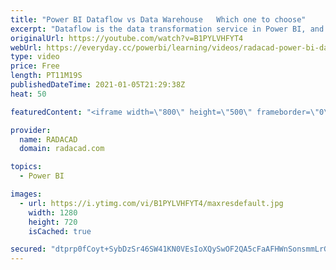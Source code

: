 ```yaml
---
title: "Power BI Dataflow vs Data Warehouse   Which one to choose"
excerpt: "Dataflow is the data transformation service in Power BI, and also some other Power Platform services. Data Warehouse is the cloud storage and also compute engine for data. I often get this question that: “Now that we have dataflow in Power BI, should we not use the Data warehouse? What are the differences?"
originalUrl: https://youtube.com/watch?v=B1PYLVHFYT4
webUrl: https://everyday.cc/powerbi/learning/videos/radacad-power-bi-dataflow-vs-data-warehouse-which-one-to-choose/
type: video
price: Free
length: PT11M19S
publishedDateTime: 2021-01-05T21:29:38Z
heat: 50

featuredContent: "<iframe width=\"800\" height=\"500\" frameborder=\"0\" src=\"https://www.youtube.com/embed/B1PYLVHFYT4\" allow=\"accelerometer; autoplay; encrypted-media; gyroscope; picture-in-picture\" allowfullscreen></iframe>"

provider:
  name: RADACAD
  domain: radacad.com

topics:
  - Power BI

images:
  - url: https://i.ytimg.com/vi/B1PYLVHFYT4/maxresdefault.jpg
    width: 1280
    height: 720
    isCached: true

secured: "dtprp0fCoyt+SybDzSr46SW41KN0VEsIoXQySwOF2QA5cFaAFHWnSonsmmLrG+inSN9CZ4iqdthJuUkEaqnPdMsEzlNNiJRvtRpIoiNNvMBVc/K8rCamGOpvexWEW17E3UH3rlrI7Ys1BHKKoPL96nbjShNx343nVJwFexC7uBfrefqZsZ+5p9CPinQgoQT84FNRDhRt39/gGdcGn54k3C0MCQRDNmNwzXhwwrxl1G9ivLATS3XUzMrMJn08xZC7qMDEK6xda+qGAHSkD+5r7tWHGZTWJpuXrdYlmCHyZ0PauWHgvu0RmQMCICMtcp/NR8n7QCOesAwkRaG1GTIAzcLrFc8syo0lf4L4Rlnc7QJL96Q1E3dsh7k+/Ol/rfFtIUPLwZB5zBPGywgORyQ+TL/FHOywcAUQy+Oy9P3F2uE=;6HaG51JhTSNZpgHF7NwDkA=="
---
```


